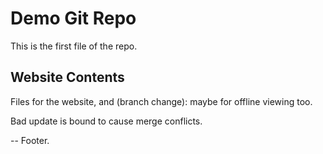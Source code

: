 # Demo Git Repo

This is the first file of the repo.

## Website Contents

Files for the website, and (branch change): maybe for offline viewing too.

Bad update is bound to cause merge conflicts.

--
Footer.
